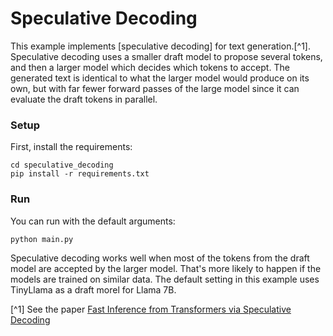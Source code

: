 # Speculative Decoding

This example implements [speculative decoding] for text generation.[^1].
Speculative decoding uses a smaller draft model to propose several tokens, and
then a larger model which decides which tokens to accept. The generated text is
identical to what the larger model would produce on its own, but with far fewer
forward passes of the large model since it can evaluate the draft tokens in
parallel.

### Setup

First, install the requirements:

```
cd speculative_decoding
pip install -r requirements.txt
```

### Run

You can run with the default arguments:

```
python main.py
```

Speculative decoding works well when most of the tokens from the draft model
are accepted by the larger model. That's more likely to happen if the models
are trained on similar data. The default setting in this example uses TinyLlama
as a draft morel for Llama 7B.

[^1] See the paper [Fast Inference from Transformers via Speculative Decoding](https://arxiv.org/abs/2211.17192)
